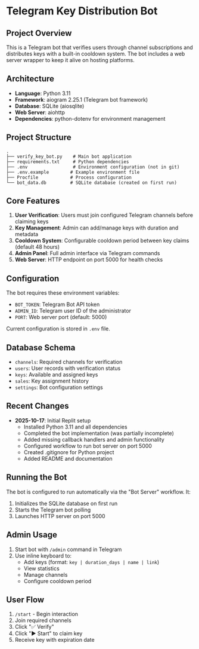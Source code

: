 # Telegram Key Distribution Bot

## Project Overview
This is a Telegram bot that verifies users through channel subscriptions and distributes keys with a built-in cooldown system. The bot includes a web server wrapper to keep it alive on hosting platforms.

## Architecture
- **Language**: Python 3.11
- **Framework**: aiogram 2.25.1 (Telegram bot framework)
- **Database**: SQLite (aiosqlite)
- **Web Server**: aiohttp
- **Dependencies**: python-dotenv for environment management

## Project Structure
```
.
├── verify_key_bot.py    # Main bot application
├── requirements.txt     # Python dependencies
├── .env                 # Environment configuration (not in git)
├── .env.example        # Example environment file
├── Procfile            # Process configuration
└── bot_data.db         # SQLite database (created on first run)
```

## Core Features
1. **User Verification**: Users must join configured Telegram channels before claiming keys
2. **Key Management**: Admin can add/manage keys with duration and metadata
3. **Cooldown System**: Configurable cooldown period between key claims (default 48 hours)
4. **Admin Panel**: Full admin interface via Telegram commands
5. **Web Server**: HTTP endpoint on port 5000 for health checks

## Configuration
The bot requires these environment variables:
- `BOT_TOKEN`: Telegram Bot API token
- `ADMIN_ID`: Telegram user ID of the administrator
- `PORT`: Web server port (default: 5000)

Current configuration is stored in `.env` file.

## Database Schema
- `channels`: Required channels for verification
- `users`: User records with verification status
- `keys`: Available and assigned keys
- `sales`: Key assignment history
- `settings`: Bot configuration settings

## Recent Changes
- **2025-10-17**: Initial Replit setup
  - Installed Python 3.11 and all dependencies
  - Completed the bot implementation (was partially incomplete)
  - Added missing callback handlers and admin functionality
  - Configured workflow to run bot server on port 5000
  - Created .gitignore for Python project
  - Added README and documentation

## Running the Bot
The bot is configured to run automatically via the "Bot Server" workflow. It:
1. Initializes the SQLite database on first run
2. Starts the Telegram bot polling
3. Launches HTTP server on port 5000

## Admin Usage
1. Start bot with `/admin` command in Telegram
2. Use inline keyboard to:
   - Add keys (format: `key | duration_days | name | link`)
   - View statistics
   - Manage channels
   - Configure cooldown period

## User Flow
1. `/start` - Begin interaction
2. Join required channels
3. Click "✅ Verify" 
4. Click "▶️ Start" to claim key
5. Receive key with expiration date
